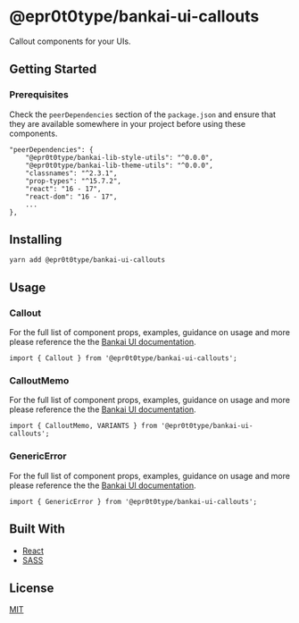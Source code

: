 # @epr0t0type/bankai-ui-callouts
Callout components for your UIs.

## Getting Started

### Prerequisites
Check the `peerDependencies` section of the `package.json` and ensure that they are available somewhere in your project before using these components.

```
"peerDependencies": {
    "@epr0t0type/bankai-lib-style-utils": "^0.0.0",
    "@epr0t0type/bankai-lib-theme-utils": "^0.0.0",
    "classnames": "^2.3.1",
    "prop-types": "^15.7.2",
    "react": "16 - 17",
    "react-dom": "16 - 17",
    ...
},
```

## Installing
```
yarn add @epr0t0type/bankai-ui-callouts
```

## Usage

### Callout
For the full list of component props, examples, guidance on usage and more please reference the the [Bankai UI documentation](https://bankai-ui.com/?path=/docs/components-callouts--callout-story).

```
import { Callout } from '@epr0t0type/bankai-ui-callouts';
```

### CalloutMemo
For the full list of component props, examples, guidance on usage and more please reference the the [Bankai UI documentation](https://bankai-ui.com/?path=/story/components-callouts--callout-memo-story).

```
import { CalloutMemo, VARIANTS } from '@epr0t0type/bankai-ui-callouts';
```

### GenericError
For the full list of component props, examples, guidance on usage and more please reference the the [Bankai UI documentation](https://bankai-ui.com/?path=/story/components-callouts--generic-error-story).

```
import { GenericError } from '@epr0t0type/bankai-ui-callouts';
```

## Built With
* [React](https://github.com/facebook/react)
* [SASS](https://github.com/sass/sass)

## License
[MIT](../../../LICENSE)
